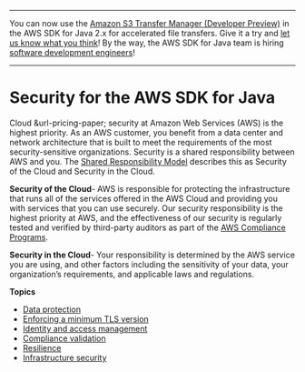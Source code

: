 --------

You can now use the [Amazon S3 Transfer Manager \(Developer Preview\)](https://bit.ly/2WQebiP) in the AWS SDK for Java 2\.x for accelerated file transfers\. Give it a try and [let us know what you think](https://bit.ly/3zT1YYM)\! By the way, the AWS SDK for Java team is hiring [software development engineers](https://github.com/aws/aws-sdk-java-v2/issues/3156)\!

--------

# Security for the AWS SDK for Java<a name="security"></a>

Cloud &url\-pricing\-paper; security at Amazon Web Services \(AWS\) is the highest priority\. As an AWS customer, you benefit from a data center and network architecture that is built to meet the requirements of the most security\-sensitive organizations\. Security is a shared responsibility between AWS and you\. The [Shared Responsibility Model](http://aws.amazon.com/compliance/shared-responsibility-model/) describes this as Security of the Cloud and Security in the Cloud\.

 **Security of the Cloud**\- AWS is responsible for protecting the infrastructure that runs all of the services offered in the AWS Cloud and providing you with services that you can use securely\. Our security responsibility is the highest priority at AWS, and the effectiveness of our security is regularly tested and verified by third\-party auditors as part of the [AWS Compliance Programs](http://aws.amazon.com/compliance/programs/)\.

 **Security in the Cloud**\- Your responsibility is determined by the AWS service you are using, and other factors including the sensitivity of your data, your organization’s requirements, and applicable laws and regulations\.

**Topics**
+ [Data protection](security-data-protection.md)
+ [Enforcing a minimum TLS version](security-java-tls.md)
+ [Identity and access management](security-iam.md)
+ [Compliance validation](security-compliance-validation.md)
+ [Resilience](security-resilience.md)
+ [Infrastructure security](security-infrastructure.md)